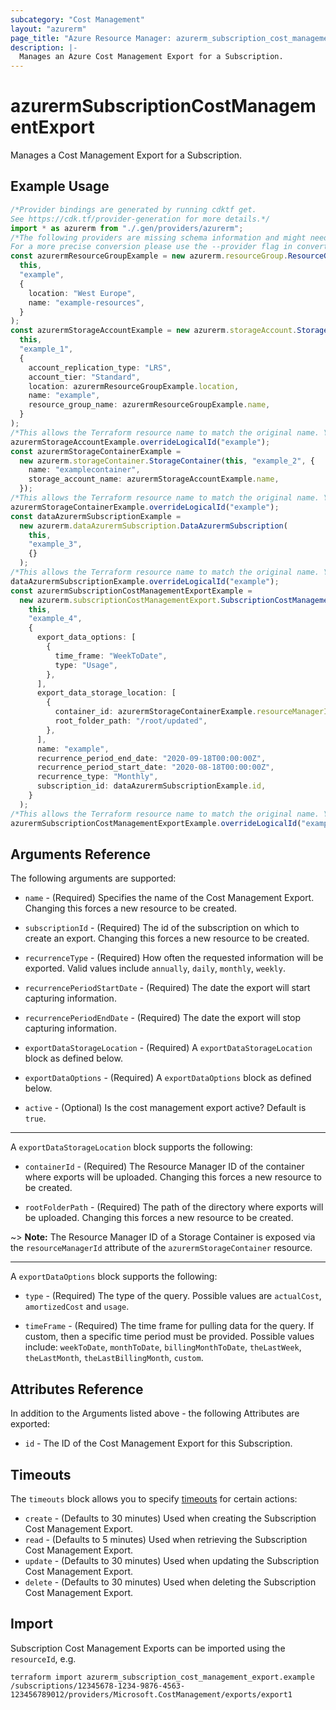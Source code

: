 ```yaml
---
subcategory: "Cost Management"
layout: "azurerm"
page_title: "Azure Resource Manager: azurerm_subscription_cost_management_export"
description: |-
  Manages an Azure Cost Management Export for a Subscription.
---
```


# azurermSubscriptionCostManagementExport

Manages a Cost Management Export for a Subscription.

## Example Usage

```typescript
/*Provider bindings are generated by running cdktf get.
See https://cdk.tf/provider-generation for more details.*/
import * as azurerm from "./.gen/providers/azurerm";
/*The following providers are missing schema information and might need manual adjustments to synthesize correctly: azurerm.
For a more precise conversion please use the --provider flag in convert.*/
const azurermResourceGroupExample = new azurerm.resourceGroup.ResourceGroup(
  this,
  "example",
  {
    location: "West Europe",
    name: "example-resources",
  }
);
const azurermStorageAccountExample = new azurerm.storageAccount.StorageAccount(
  this,
  "example_1",
  {
    account_replication_type: "LRS",
    account_tier: "Standard",
    location: azurermResourceGroupExample.location,
    name: "example",
    resource_group_name: azurermResourceGroupExample.name,
  }
);
/*This allows the Terraform resource name to match the original name. You can remove the call if you don't need them to match.*/
azurermStorageAccountExample.overrideLogicalId("example");
const azurermStorageContainerExample =
  new azurerm.storageContainer.StorageContainer(this, "example_2", {
    name: "examplecontainer",
    storage_account_name: azurermStorageAccountExample.name,
  });
/*This allows the Terraform resource name to match the original name. You can remove the call if you don't need them to match.*/
azurermStorageContainerExample.overrideLogicalId("example");
const dataAzurermSubscriptionExample =
  new azurerm.dataAzurermSubscription.DataAzurermSubscription(
    this,
    "example_3",
    {}
  );
/*This allows the Terraform resource name to match the original name. You can remove the call if you don't need them to match.*/
dataAzurermSubscriptionExample.overrideLogicalId("example");
const azurermSubscriptionCostManagementExportExample =
  new azurerm.subscriptionCostManagementExport.SubscriptionCostManagementExport(
    this,
    "example_4",
    {
      export_data_options: [
        {
          time_frame: "WeekToDate",
          type: "Usage",
        },
      ],
      export_data_storage_location: [
        {
          container_id: azurermStorageContainerExample.resourceManagerId,
          root_folder_path: "/root/updated",
        },
      ],
      name: "example",
      recurrence_period_end_date: "2020-09-18T00:00:00Z",
      recurrence_period_start_date: "2020-08-18T00:00:00Z",
      recurrence_type: "Monthly",
      subscription_id: dataAzurermSubscriptionExample.id,
    }
  );
/*This allows the Terraform resource name to match the original name. You can remove the call if you don't need them to match.*/
azurermSubscriptionCostManagementExportExample.overrideLogicalId("example");

```

## Arguments Reference

The following arguments are supported:

*   `name` - (Required) Specifies the name of the Cost Management Export. Changing this forces a new resource to be created.

*   `subscriptionId` - (Required) The id of the subscription on which to create an export. Changing this forces a new resource to be created.

*   `recurrenceType` - (Required) How often the requested information will be exported. Valid values include `annually`, `daily`, `monthly`, `weekly`.

*   `recurrencePeriodStartDate` - (Required) The date the export will start capturing information.

*   `recurrencePeriodEndDate` - (Required) The date the export will stop capturing information.

*   `exportDataStorageLocation` - (Required) A `exportDataStorageLocation` block as defined below.

*   `exportDataOptions` - (Required) A `exportDataOptions` block as defined below.

*   `active` - (Optional) Is the cost management export active? Default is `true`.

***

A `exportDataStorageLocation` block supports the following:

*   `containerId` - (Required) The Resource Manager ID of the container where exports will be uploaded. Changing this forces a new resource to be created.

*   `rootFolderPath` - (Required) The path of the directory where exports will be uploaded. Changing this forces a new resource to be created.

\~> **Note:** The Resource Manager ID of a Storage Container is exposed via the `resourceManagerId` attribute of the `azurermStorageContainer` resource.

***

A `exportDataOptions` block supports the following:

*   `type` - (Required) The type of the query. Possible values are `actualCost`, `amortizedCost` and `usage`.

*   `timeFrame` - (Required) The time frame for pulling data for the query. If custom, then a specific time period must be provided. Possible values include: `weekToDate`, `monthToDate`, `billingMonthToDate`, `theLastWeek`, `theLastMonth`, `theLastBillingMonth`, `custom`.

## Attributes Reference

In addition to the Arguments listed above - the following Attributes are exported:

* `id` - The ID of the Cost Management Export for this Subscription.

## Timeouts

The `timeouts` block allows you to specify [timeouts](https://www.terraform.io/language/resources/syntax#operation-timeouts) for certain actions:

* `create` - (Defaults to 30 minutes) Used when creating the Subscription Cost Management Export.
* `read` - (Defaults to 5 minutes) Used when retrieving the Subscription Cost Management Export.
* `update` - (Defaults to 30 minutes) Used when updating the Subscription Cost Management Export.
* `delete` - (Defaults to 30 minutes) Used when deleting the Subscription Cost Management Export.

## Import

Subscription Cost Management Exports can be imported using the `resourceId`, e.g.

```console
terraform import azurerm_subscription_cost_management_export.example /subscriptions/12345678-1234-9876-4563-123456789012/providers/Microsoft.CostManagement/exports/export1
```
